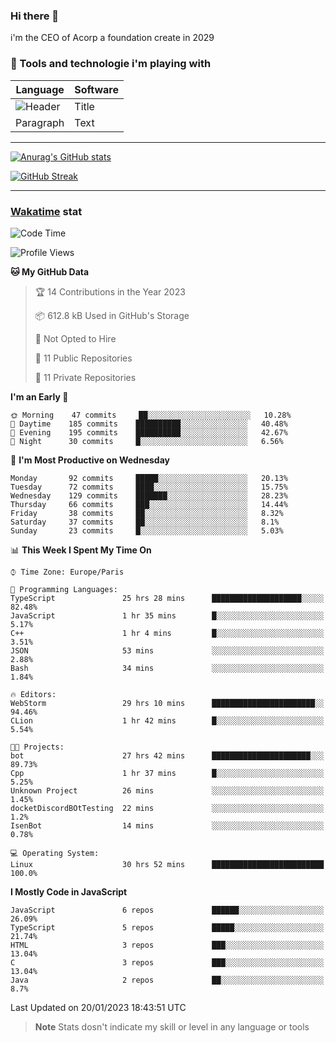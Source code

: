 ### Hi there 👋

i'm the CEO of Acorp a foundation create in 2029  

### 🧰 Tools and technologie i'm playing with

 | Language | Software |
| ----------- | ----------- |
| ![Header](https://img.shields.io/badge/Nuxt3-green&style=for-the-badge&logo=nustjs&logoColor=00DC82) | Title |
| Paragraph | Text |

---

[![Anurag's GitHub stats](https://github-readme-stats.vercel.app/api?username=ackimixs&show_icons=true&theme=github_dark&count_private=true)](https://www.ackimixs.xyz)

[![GitHub Streak](https://github-readme-streak-stats.herokuapp.com?user=Ackimixs&theme=github-dark-blue&date_format=j%20M%5B%20Y%5D&mode=weekly)](https://git.io/streak-stats)

---
 
 ### [Wakatime](https://wakatime.com/) stat

<!--START_SECTION:waka-->
![Code Time](http://img.shields.io/badge/Code%20Time-353%20hrs%2029%20mins-blue)

![Profile Views](http://img.shields.io/badge/Profile%20Views-5-blue)

**🐱 My GitHub Data** 

> 🏆 14 Contributions in the Year 2023
 > 
> 📦 612.8 kB Used in GitHub's Storage 
 > 
> 🚫 Not Opted to Hire
 > 
> 📜 11 Public Repositories 
 > 
> 🔑 11 Private Repositories  
 > 
**I'm an Early 🐤** 

```text
🌞 Morning    47 commits     ██░░░░░░░░░░░░░░░░░░░░░░░   10.28% 
🌆 Daytime    185 commits    ██████████░░░░░░░░░░░░░░░   40.48% 
🌃 Evening    195 commits    ██████████░░░░░░░░░░░░░░░   42.67% 
🌙 Night      30 commits     █░░░░░░░░░░░░░░░░░░░░░░░░   6.56%

```
📅 **I'm Most Productive on Wednesday** 

```text
Monday       92 commits     █████░░░░░░░░░░░░░░░░░░░░   20.13% 
Tuesday      72 commits     ████░░░░░░░░░░░░░░░░░░░░░   15.75% 
Wednesday    129 commits    ███████░░░░░░░░░░░░░░░░░░   28.23% 
Thursday     66 commits     ███░░░░░░░░░░░░░░░░░░░░░░   14.44% 
Friday       38 commits     ██░░░░░░░░░░░░░░░░░░░░░░░   8.32% 
Saturday     37 commits     ██░░░░░░░░░░░░░░░░░░░░░░░   8.1% 
Sunday       23 commits     █░░░░░░░░░░░░░░░░░░░░░░░░   5.03%

```


📊 **This Week I Spent My Time On** 

```text
⌚︎ Time Zone: Europe/Paris

💬 Programming Languages: 
TypeScript               25 hrs 28 mins      ████████████████████░░░░░   82.48% 
JavaScript               1 hr 35 mins        █░░░░░░░░░░░░░░░░░░░░░░░░   5.17% 
C++                      1 hr 4 mins         █░░░░░░░░░░░░░░░░░░░░░░░░   3.51% 
JSON                     53 mins             ░░░░░░░░░░░░░░░░░░░░░░░░░   2.88% 
Bash                     34 mins             ░░░░░░░░░░░░░░░░░░░░░░░░░   1.84%

🔥 Editors: 
WebStorm                 29 hrs 10 mins      ███████████████████████░░   94.46% 
CLion                    1 hr 42 mins        █░░░░░░░░░░░░░░░░░░░░░░░░   5.54%

🐱‍💻 Projects: 
bot                      27 hrs 42 mins      ██████████████████████░░░   89.73% 
Cpp                      1 hr 37 mins        █░░░░░░░░░░░░░░░░░░░░░░░░   5.25% 
Unknown Project          26 mins             ░░░░░░░░░░░░░░░░░░░░░░░░░   1.45% 
docketDiscordBOtTesting  22 mins             ░░░░░░░░░░░░░░░░░░░░░░░░░   1.2% 
IsenBot                  14 mins             ░░░░░░░░░░░░░░░░░░░░░░░░░   0.78%

💻 Operating System: 
Linux                    30 hrs 52 mins      █████████████████████████   100.0%

```

**I Mostly Code in JavaScript** 

```text
JavaScript               6 repos             ██████░░░░░░░░░░░░░░░░░░░   26.09% 
TypeScript               5 repos             █████░░░░░░░░░░░░░░░░░░░░   21.74% 
HTML                     3 repos             ███░░░░░░░░░░░░░░░░░░░░░░   13.04% 
C                        3 repos             ███░░░░░░░░░░░░░░░░░░░░░░   13.04% 
Java                     2 repos             ██░░░░░░░░░░░░░░░░░░░░░░░   8.7%

```



 Last Updated on 20/01/2023 18:43:51 UTC
<!--END_SECTION:waka-->

> **Note**
> Stats dosn't indicate my skill or level in any language or tools
